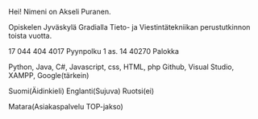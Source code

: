 Hei! Nimeni on Akseli Puranen.

Opiskelen Jyväskylä Gradialla Tieto- ja Viestintätekniikan perustutkinnon toista vuotta.

17
044 404 4017
Pyynpolku 1 as. 14
40270 Palokka

Python, Java, C#, Javascript, css, HTML, php
Github, Visual Studio, XAMPP, Google(tärkein)

Suomi(Äidinkieli)
Englanti(Sujuva)
Ruotsi(ei)

Matara(Asiakaspalvelu TOP-jakso)
